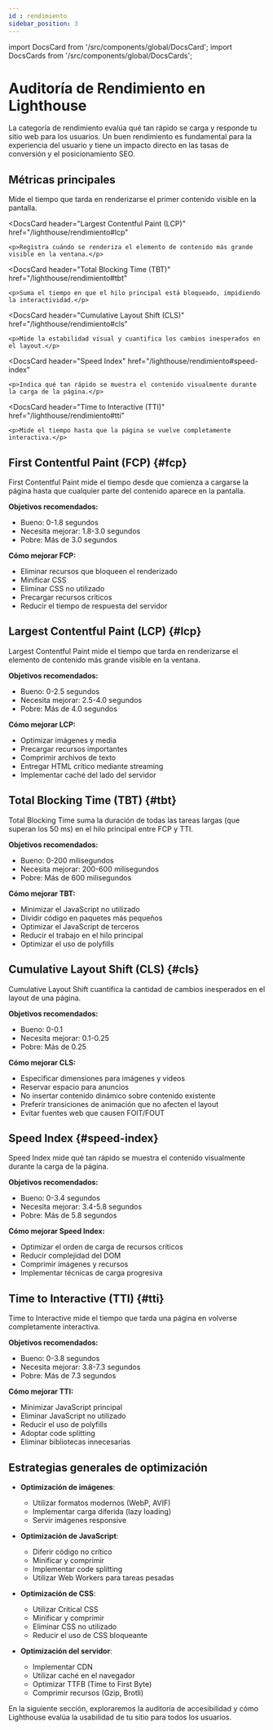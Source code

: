 ```yaml
---
id : rendimiento
sidebar_position: 3
---
```


import DocsCard from '/src/components/global/DocsCard';
import DocsCards from '/src/components/global/DocsCards';

# Auditoría de Rendimiento en Lighthouse

La categoría de rendimiento evalúa qué tan rápido se carga y responde tu sitio web para los usuarios. Un buen rendimiento es fundamental para la experiencia del usuario y tiene un impacto directo en las tasas de conversión y el posicionamiento SEO.

## Métricas principales

<DocsCards>
  <DocsCard
    header="First Contentful Paint (FCP)"
    href="/lighthouse/rendimiento#fcp"
  >
    <p>Mide el tiempo que tarda en renderizarse el primer contenido visible en la pantalla.</p>
  </DocsCard>
  
  <DocsCard
    header="Largest Contentful Paint (LCP)"
    href="/lighthouse/rendimiento#lcp"
  >
    <p>Registra cuándo se renderiza el elemento de contenido más grande visible en la ventana.</p>
  </DocsCard>
  
  <DocsCard
    header="Total Blocking Time (TBT)"
    href="/lighthouse/rendimiento#tbt"
  >
    <p>Suma el tiempo en que el hilo principal está bloqueado, impidiendo la interactividad.</p>
  </DocsCard>
  
  <DocsCard
    header="Cumulative Layout Shift (CLS)"
    href="/lighthouse/rendimiento#cls"
  >
    <p>Mide la estabilidad visual y cuantifica los cambios inesperados en el layout.</p>
  </DocsCard>

  <DocsCard
    header="Speed Index"
    href="/lighthouse/rendimiento#speed-index"
  >
    <p>Indica qué tan rápido se muestra el contenido visualmente durante la carga de la página.</p>
  </DocsCard>

  <DocsCard
    header="Time to Interactive (TTI)"
    href="/lighthouse/rendimiento#tti"
  >
    <p>Mide el tiempo hasta que la página se vuelve completamente interactiva.</p>
  </DocsCard>
</DocsCards>

## First Contentful Paint (FCP) {#fcp}

First Contentful Paint mide el tiempo desde que comienza a cargarse la página hasta que cualquier parte del contenido aparece en la pantalla.

**Objetivos recomendados:**
- Bueno: 0-1.8 segundos
- Necesita mejorar: 1.8-3.0 segundos
- Pobre: Más de 3.0 segundos

**Cómo mejorar FCP:**
- Eliminar recursos que bloqueen el renderizado
- Minificar CSS
- Eliminar CSS no utilizado
- Precargar recursos críticos
- Reducir el tiempo de respuesta del servidor

## Largest Contentful Paint (LCP) {#lcp}

Largest Contentful Paint mide el tiempo que tarda en renderizarse el elemento de contenido más grande visible en la ventana.

**Objetivos recomendados:**
- Bueno: 0-2.5 segundos
- Necesita mejorar: 2.5-4.0 segundos
- Pobre: Más de 4.0 segundos

**Cómo mejorar LCP:**
- Optimizar imágenes y media
- Precargar recursos importantes
- Comprimir archivos de texto
- Entregar HTML crítico mediante streaming
- Implementar caché del lado del servidor

## Total Blocking Time (TBT) {#tbt}

Total Blocking Time suma la duración de todas las tareas largas (que superan los 50 ms) en el hilo principal entre FCP y TTI.

**Objetivos recomendados:**
- Bueno: 0-200 milisegundos
- Necesita mejorar: 200-600 milisegundos
- Pobre: Más de 600 milisegundos

**Cómo mejorar TBT:**
- Minimizar el JavaScript no utilizado
- Dividir código en paquetes más pequeños
- Optimizar el JavaScript de terceros
- Reducir el trabajo en el hilo principal
- Optimizar el uso de polyfills

## Cumulative Layout Shift (CLS) {#cls}

Cumulative Layout Shift cuantifica la cantidad de cambios inesperados en el layout de una página.

**Objetivos recomendados:**
- Bueno: 0-0.1
- Necesita mejorar: 0.1-0.25
- Pobre: Más de 0.25

**Cómo mejorar CLS:**
- Especificar dimensiones para imágenes y videos
- Reservar espacio para anuncios
- No insertar contenido dinámico sobre contenido existente
- Preferir transiciones de animación que no afecten el layout
- Evitar fuentes web que causen FOIT/FOUT

## Speed Index {#speed-index}

Speed Index mide qué tan rápido se muestra el contenido visualmente durante la carga de la página.

**Objetivos recomendados:**
- Bueno: 0-3.4 segundos
- Necesita mejorar: 3.4-5.8 segundos
- Pobre: Más de 5.8 segundos

**Cómo mejorar Speed Index:**
- Optimizar el orden de carga de recursos críticos
- Reducir complejidad del DOM
- Comprimir imágenes y recursos
- Implementar técnicas de carga progresiva

## Time to Interactive (TTI) {#tti}

Time to Interactive mide el tiempo que tarda una página en volverse completamente interactiva.

**Objetivos recomendados:**
- Bueno: 0-3.8 segundos
- Necesita mejorar: 3.8-7.3 segundos
- Pobre: Más de 7.3 segundos

**Cómo mejorar TTI:**
- Minimizar JavaScript principal
- Eliminar JavaScript no utilizado
- Reducir el uso de polyfills
- Adoptar code splitting
- Eliminar bibliotecas innecesarias

## Estrategias generales de optimización

- **Optimización de imágenes**:
  - Utilizar formatos modernos (WebP, AVIF)
  - Implementar carga diferida (lazy loading)
  - Servir imágenes responsive

- **Optimización de JavaScript**:
  - Diferir código no crítico
  - Minificar y comprimir
  - Implementar code splitting
  - Utilizar Web Workers para tareas pesadas

- **Optimización de CSS**:
  - Utilizar Critical CSS
  - Minificar y comprimir
  - Eliminar CSS no utilizado
  - Reducir el uso de CSS bloqueante

- **Optimización del servidor**:
  - Implementar CDN
  - Utilizar caché en el navegador
  - Optimizar TTFB (Time to First Byte)
  - Comprimir recursos (Gzip, Brotli)

En la siguiente sección, exploraremos la auditoría de accesibilidad y cómo Lighthouse evalúa la usabilidad de tu sitio para todos los usuarios.